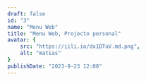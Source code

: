 ```yaml
---
draft: false
id: "3"
name: "Menu Web"
title: "Menu Web, Projecto personal"
avatar: {
    src: "https://iili.io/dx1DTuV.md.png",
    alt: "matias"
}
publishDate: "2023-9-23 12:00"
---
```

